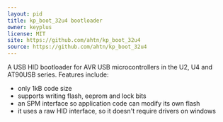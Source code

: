 ```yaml
---
layout: pid
title: kp_boot_32u4 bootloader
owner: keyplus
license: MIT
site: https://github.com/ahtn/kp_boot_32u4
source: https://github.com/ahtn/kp_boot_32u4
---
```


A USB HID bootloader for AVR USB microcontrollers in the U2, U4 and
AT90USB series.  Features include:

* only 1kB code size
* supports writing flash, eeprom and lock bits
* an SPM interface so application code can modify its own flash
* it uses a raw HID interface, so it doesn't require drivers on windows
